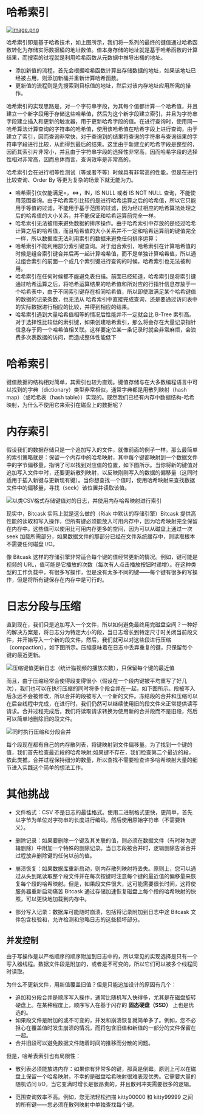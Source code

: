 # 哈希索引

[![image.png](https://i.postimg.cc/zvwK1jyc/image.png)](https://postimg.cc/H8xVwb4w)

哈希索引即是基于哈希技术，如上图所示，我们将一系列的最终的键值通过哈希函数转化为存储实际数据桶的地址数值。值本身存储的地址就是基于哈希函数的计算结果，而搜索的过程就是利用哈希函数从元数据中推导出桶的地址。

- 添加新值的流程，首先会根据哈希函数计算出存储数据的地址，如果该地址已经被占用，则添加新桶并重新计算哈希函数。
- 更新值的流程则是先搜索到目标值的地址，然后对该内存地址应用所需的操作。

哈希索引的实现思路是，对一个字符串字段，为其每个值都计算一个哈希值，并且建立一个新字段用于存储这些哈希值，然后为这个新字段建立索引，并且为字符串字段建立插入和更新的触发器，用于更新哈希字段的值。在进行查询时，使用同一哈希算法计算查询的字符串的哈希值，使用该哈希值在哈希字段上进行查询，由于建立了索引，因而查询非常快，对于查询到的结果将查询的字符串与查询结果的字符串字段进行比较，从而得到最后的结果。这里由于新建立的哈希字段是整型的，因而其索引片非常小，并且由于字符串字段的选择性非常高，因而哈希字段的选择性相对非常高，因而总体而言，查询效率是非常高的。

哈希索引会在进行相等性测试（等或者不等）时候具有非常高的性能，但是在进行比较查询、Order By 等更为复杂的场景下就无能为力。

- 哈希索引仅仅能满足=，<=>，IN，IS NULL 或者 IS NOT NULL 查询，不能使用范围查询。由于哈希索引比较的是进行哈希运算之后的哈希值，所以它只能用于等值的过滤，不能用于基于范围的过滤，因为经过相应的哈希算法处理之后的哈希值的大小关系，并不能保证和哈希运算前完全一样。
- 哈希索引无法被用来避免数据的排序操作。由于哈希索引中存放的是经过哈希计算之后的哈希值，而且哈希值的大小关系并不一定和哈希运算前的键值完全一样，所以数据库无法利用索引的数据来避免任何排序运算；
- 哈希索引不能利用部分索引键查询。对于组合索引，哈希索引在计算哈希值的时候是组合索引键合并后再一起计算哈希值，而不是单独计算哈希值，所以通过组合索引的前面一个或几个索引键进行查询的时候，哈希索引也无法被利用。
- 哈希索引在任何时候都不能避免表扫描。前面已经知道，哈希索引是将索引键通过哈希运算之后，将哈希运算结果的哈希值和所对应的行指针信息存放于一个哈希表中，由于不同索引键存在相同哈希值，所以即使取满足某个哈希键值的数据的记录条数，也无法从 哈希索引中直接完成查询，还是要通过访问表中的实际数据进行相应的比较，并得到相应的结果。
- 哈希索引遇到大量哈希值相等的情况后性能并不一定就会比 B-Tree 索引高。对于选择性比较低的索引键，如果创建哈希索引，那么将会存在大量记录指针信息存于同一个哈希值相关联。这样要定位某一条记录时就会非常麻烦，会浪费多次表数据的访问，而造成整体性能低下

# 哈希索引

键值数据的结构相对简单，其索引也较为直观。键值存储与在大多数编程语言中可以找到的字典（dictionary）类型非常相似，通常字典都是用散列映射（hash map）（或哈希表（hash table））实现的。既然我们已经有内存中数据结构-哈希映射，为什么不使用它来索引在磁盘上的数据呢？

# 内存索引

假设我们的数据存储只是一个追加写入的文件，就像前面的例子一样。那么最简单的索引策略就是：保留一个内存中的哈希映射，其中每个键都映射到一个数据文件中的字节偏移量，指明了可以找到对应值的位置，如下图所示。当你将新的键值对追加写入文件中时，还要更新散列映射，以反映刚刚写入的数据的偏移量（这同时适用于插入新键与更新现有键）。当你想查找一个值时，使用哈希映射来查找数据文件中的偏移量，寻找（seek）该位置并读取该值。

![以类CSV格式存储键值对的日志，并使用内存哈希映射进行索引](https://s2.ax1x.com/2020/02/05/1yCVAA.md.png)

现实中，Bitcask 实际上就是这么做的（Riak 中默认的存储引擎）Bitcask 提供高性能的读取和写入操作，但所有键必须能放入可用内存中，因为哈希映射完全保留在内存中。这些值可以使用比可用内存更多的空间，因为可以从磁盘上通过一次 seek 加载所需部分，如果数据文件的那部分已经在文件系统缓存中，则读取根本不需要任何磁盘 I/O。

像 Bitcask 这样的存储引擎非常适合每个键的值经常更新的情况。例如，键可能是视频的 URL，值可能是它播放的次数（每次有人点击播放按钮时递增）。在这种类型的工作负载中，有很多写操作，但是没有太多不同的键——每个键有很多的写操作，但是将所有键保存在内存中是可行的。

# 日志分段与压缩

直到现在，我们只是追加写入一个文件，所以如何避免最终用完磁盘空间？一种好的解决方案是，将日志分为特定大小的段，当日志增长到特定尺寸时关闭当前段文件，并开始写入一个新的段文件。然后，我们就可以对这些段进行压缩（compaction），如下图所示。压缩意味着在日志中丢弃重复的键，只保留每个键的最近更新。

![压缩键值更新日志（统计猫视频的播放次数），只保留每个键的最近值](https://s2.ax1x.com/2020/02/05/1yC1BQ.png)

而且，由于压缩经常会使得段变得很小（假设在一个段内键被平均重写了好几次），我们也可以在执行压缩的同时将多个段合并在一起，如下图所示。段被写入后永远不会被修改，所以合并的段被写入一个新的文件。冻结段的合并和压缩可以在后台线程中完成，在进行时，我们仍然可以继续使用旧的段文件来正常提供读写请求。合并过程完成后，我们将读取请求转换为使用新的合并段而不是旧段，然后可以简单地删除旧的段文件。

![同时执行压缩和分段合并](https://s2.ax1x.com/2020/02/05/1yCN90.md.png)

每个段现在都有自己的内存散列表，将键映射到文件偏移量。为了找到一个键的值，我们首先检查最近段的哈希映射;如果键不存在，我们检查第二个最近的段，依此类推。合并过程保持细分的数量，所以查找不需要检查许多哈希映射大量的细节进入实践这个简单的想法工作。

# 其他挑战

- 文件格式：CSV 不是日志的最佳格式。使用二进制格式更快，更简单，首先以字节为单位对字符串的长度进行编码，然后使用原始字符串（不需要转义）。

- 删除记录：如果要删除一个键及其关联的值，则必须在数据文件（有时称为逻辑删除）中附加一个特殊的删除记录。当日志段被合并时，逻辑删除告诉合并过程放弃删除键的任何以前的值。

- 崩溃恢复：如果数据库重新启动，则内存散列映射将丢失。原则上，您可以通过从头到尾读取整个段文件并在每次按键时注意每个键的最近值的偏移量来恢复每个段的哈希映射。但是，如果段文件很大，这可能需要很长时间，这将使服务器重新启动痛苦 Bitcask 通过存储加速恢复磁盘上每个段的哈希映射的快照，可以更快地加载到内存中。

- 部分写入记录：数据库可能随时崩溃，包括将记录附加到日志中途 Bitcask 文件包含校验和，允许检测和忽略日志的这些损坏部分。

## 并发控制

由于写操作是以严格顺序的顺序附加到日志中的，所以常见的实现选择是只有一个写入器线程。数据文件段是附加的，或者是不可变的，所以它们可以被多个线程同时读取。

为什么不更新文件，用新值覆盖旧值？但是只能追加设计的原因有几个：

- 追加和分段合并是顺序写入操作，通常比随机写入快得多，尤其是在磁盘旋转硬盘上。在某种程度上，顺序写入在基于闪存的 **固态硬盘（SSD）** 上也是优选的。
- 如果段文件是附加的或不可变的，并发和崩溃恢复就简单多了。例如，您不必担心在覆盖值时发生崩溃的情况，而将包含旧值和新值的一部分的文件保留在一起。
- 合并旧段可以避免数据文件随着时间的推移而分散的问题。

但是，哈希表索引也有局限性：

- 散列表必须能放进内存：如果你有非常多的键，那真是倒霉。原则上可以在磁盘上保留一个哈希映射，不幸的是磁盘哈希映射很难表现优秀。它需要大量的随机访问 I/O，当它变满时增长是很昂贵的，并且散列冲突需要很多的逻辑。

- 范围查询效率不高。例如，您无法轻松扫描 kitty00000 和 kitty99999 之间的所有键——您必须在散列映射中单独查找每个键。
